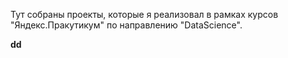 Тут собраны проекты, которые я реализовал в рамках курсов "Яндекс.Пракутикум" по направлению "DataScience".

<b> dd
